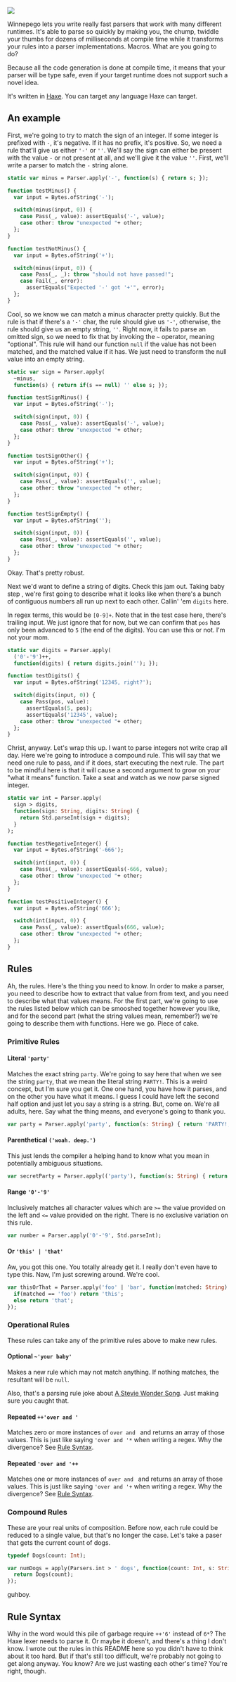 ![](http://i.imgur.com/SKw1apG.png)

Winnepego lets you write really fast parsers that work with many different
runtimes. It's able to parse so quickly by making you, the chump, twiddle your
thumbs for dozens of milliseconds at compile time while it transforms your
rules into a parser implementations. Macros. What are you going to do?

Because all the code generation is done at compile time, it means that your
parser will be type safe, even if your target runtime does not support such a
novel idea.

It's written in [Haxe](http://haxe.org). You can target any language Haxe can
target.

## An example
First, we're going to try to match the sign of an integer. If some integer is
prefixed with `-`, it's negative. If it has no prefix, it's positive. So, we
need a rule that'll give us either `'-'` or `''`. We'll say the sign can either
be present with the value `-` or not present at all, and we'll give it the value
`''`. First, we'll write a parser to match the `-` string alone.

```haxe
static var minus = Parser.apply('-', function(s) { return s; });

function testMinus() {
  var input = Bytes.ofString('-');

  switch(minus(input, 0)) {
    case Pass(_, value): assertEquals('-', value);
    case other: throw "unexpected "+ other;
  };
}

function testNotMinus() {
  var input = Bytes.ofString('+');

  switch(minus(input, 0)) {
    case Pass(_, _): throw "should not have passed!";
    case Fail(_, error):
      assertEquals("Expected '-' got '+'", error);
  };
}
```

Cool, so we know we can match a minus character pretty quickly. But the rule is
that if there's a `'-'` char, the rule should give us `'-'`, otherwise, the rule
should give us an empty string, `''`. Right now, it fails to parse an omitted
sign, so we need to fix that by invoking the `~` operator, meaning "optional".
This rule will hand our function `null` if the value has not been matched, and
the matched value if it has. We just need to transform the null value into an
empty string.

```haxe
static var sign = Parser.apply(
  ~minus,
  function(s) { return if(s == null) '' else s; });

function testSignMinus() {
  var input = Bytes.ofString('-');

  switch(sign(input, 0)) {
    case Pass(_, value): assertEquals('-', value);
    case other: throw "unexpected "+ other;
  };
}

function testSignOther() {
  var input = Bytes.ofString('+');

  switch(sign(input, 0)) {
    case Pass(_, value): assertEquals('', value);
    case other: throw "unexpected "+ other;
  };
}

function testSignEmpty() {
  var input = Bytes.ofString('');

  switch(sign(input, 0)) {
    case Pass(_, value): assertEquals('', value);
    case other: throw "unexpected "+ other;
  };
}
```

Okay. That's pretty robust.

Next we'd want to define a string of digits. Check this jam out. Taking baby
step , we're first going to describe what it looks like when there's a bunch of
contiguous numbers all run up next to each other. Callin' 'em `digits` here.

In regex terms, this would be `[0-9]+`. Note that in the test case here, there's
trailing input. We just ignore that for now, but we can confirm that `pos` has
only been advanced to `5` (the end of the digits). You can use this or not. I'm
not your mom.

```haxe
static var digits = Parser.apply(
  ('0'-'9')++,
  function(digits) { return digits.join(''); });

function testDigits() {
  var input = Bytes.ofString('12345, right?');

  switch(digits(input, 0)) {
    case Pass(pos, value):
      assertEquals(5, pos);
      assertEquals('12345', value);
    case other: throw "unexpected "+ other;
  };
}
```

Christ, anyway. Let's wrap this up. I want to parse integers not write crap all
day. Here we're going to introduce a compound rule. This will say that we need
one rule to pass, and if it does, start executing the next rule. The part to be
mindful here is that it will cause a second argument to grow on your "what it
means" function. Take a seat and watch as we now parse signed integer.

```haxe
static var int = Parser.apply(
  sign > digits,
  function(sign: String, digits: String) {
    return Std.parseInt(sign + digits);
  }
);

function testNegativeInteger() {
  var input = Bytes.ofString('-666');

  switch(int(input, 0)) {
    case Pass(_, value): assertEquals(-666, value);
    case other: throw "unexpected "+ other;
  };
}

function testPositiveInteger() {
  var input = Bytes.ofString('666');

  switch(int(input, 0)) {
    case Pass(_, value): assertEquals(666, value);
    case other: throw "unexpected "+ other;
  };
}
```

## Rules
Ah, the rules. Here's the thing you need to know. In order to make a parser, you
need to describe how to extract that value from from text, and you need to
describe what that values means. For the first part, we're going to use the
rules listed below which can be smooshed together however you like, and for the
second part (what the string values mean, remember?) we're going to describe
them with functions. Here we go. Piece of cake.


### Primitive Rules

#### Literal `'party'`
Matches the exact string `party`. We're going to say here that when we see the
string `party`, that we mean the literal string `PARTY!`. This is a weird
concept, but I'm sure you get it. One one hand, you have how it parses, and on
the other you have what it means. I guess I could have left the second half
option and just let you say a string is a string. But, come on. We're all
adults, here. Say what the thing means, and everyone's going to thank you.

```haxe
var party = Parser.apply('party', function(s: String) { return 'PARTY!; });
```

#### Parenthetical `('woah. deep.')`
This just lends the compiler a helping hand to know what you mean in potentially
ambiguous situations.

```haxe
var secretParty = Parser.apply(('party'), function(s: String) { return s; });
```

#### Range `'0'-'9'`
Inclusively matches all character values which are `>=` the value provided on
the left and `<=` value provided on the right. There is no exclusive variation
on this rule.

```haxe
var number = Parser.apply('0'-'9', Std.parseInt);
```

#### Or `'this' | 'that'`
Aw, you got this one. You totally already get it. I really don't even have to
type this. Naw, I'm just screwing around. We're cool.

```haxe
var thisOrThat = Parser.apply('foo' | 'bar', function(matched: String) {
  if(matched == 'foo') return 'this';
  else return 'that';
});
```

### Operational Rules
These rules can take any of the primitive rules above to make new rules.

#### Optional `~'your baby'`
Makes a new rule which may not match anything. If nothing matches, the resultant
will be `null`.

Also, that's a parsing rule joke about [A Stevie Wonder
Song](https://www.youtube.com/watch?v=0ItPnIG6abg). Just making sure you caught
that.

#### Repeated `++'over and '`
Matches zero or more instances of `over and ` and returns an array of those
values. This is just like saying `'over and '*` when writing a regex. Why the
divergence? See [Rule Syntax](#rule-syntax).

#### Repeated `'over and '++`
Matches one or more instances of `over and ` and returns an array of those
values. This is just like saying `'over and '+` when writing a regex. Why the
divergence? See [Rule Syntax](#rule-syntax).

### Compound Rules
These are your real units of composition. Before now, each rule could be reduced
to a single value, but that's no longer the case. Let's take a paser that gets
the current count of dogs.

```haxe
typedef Dogs(count: Int);

var numDogs = apply(Parsers.int > ' dogs', function(count: Int, s: String) {
  return Dogs(count);
});
```

guhboy.

## Rule Syntax
Why in the word would this pile of garbage require `++'6'` instead of `6*`?  The
Haxe lexer needs to parse it. Or maybe it doesn't, and there's a thing I don't
know. I wrote out the rules in this README here so you didn't have to think
about it too hard. But if that's still too difficult, we're probably not going
to get along anyway. You know? Are we just wasting each other's time?  You're
right, though.
